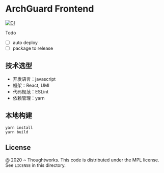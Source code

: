 # ArchGuard Frontend

[![CI](https://github.com/archguard/archguard-frontend/actions/workflows/build.yml/badge.svg)](https://github.com/archguard/archguard-frontend/actions/workflows/build.yml)

Todo

- [ ] auto deploy
- [ ] package to release

## 技术选型

- 开发语言：javascript
- 框架：React, UMI
- 代码规范：ESLint
- 依赖管理：yarn

## 本地构建

```
yarn install
yarn build
```

License
---

@ 2020 ~ Thoughtworks. This code is distributed under the MPL license. See `LICENSE` in this directory.

